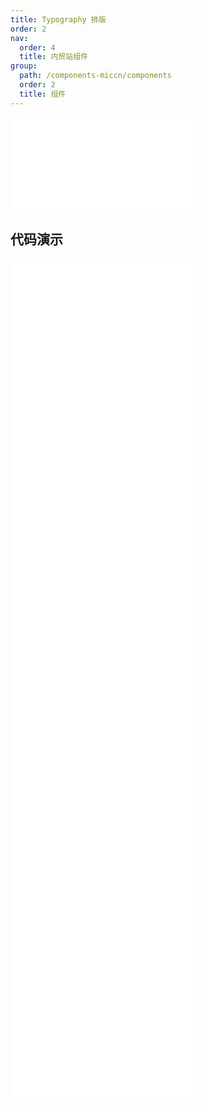```yaml
---
title: Typography 排版
order: 2
nav:
  order: 4
  title: 内贸站组件
group:
  path: /components-miccn/components
  order: 2
  title: 组件
---
```


<div>
<embed src="@docs-common/typography/index.md"></embed>
</div>
        
## 代码演示

<Row gutter=8>

  <Col span=24>
    
  <div class="code-box"><embed src="@abiz-rc-miccn/typography/demo/basic-typography-miccn.md"></embed></div>
          
  <div class="code-box"><embed src="@abiz-rc-miccn/typography/demo/ellipsis-debug-typography-miccn.md"></embed></div>
          
  <div class="code-box"><embed src="@abiz-rc-miccn/typography/demo/ellipsis-typography-miccn.md"></embed></div>
          
  <div class="code-box"><embed src="@abiz-rc-miccn/typography/demo/interactive-typography-miccn.md"></embed></div>
          
  <div class="code-box"><embed src="@abiz-rc-miccn/typography/demo/paragraph-debug-typography-miccn.md"></embed></div>
          
  <div class="code-box"><embed src="@abiz-rc-miccn/typography/demo/suffix-typography-miccn.md"></embed></div>
          
  <div class="code-box"><embed src="@abiz-rc-miccn/typography/demo/text-typography-miccn.md"></embed></div>
          
  <div class="code-box"><embed src="@abiz-rc-miccn/typography/demo/title-typography-miccn.md"></embed></div>
          
  </Col>
          
</Row>
        
<div><embed src="@docs-common/typography/index-api.md"></embed><div>
        